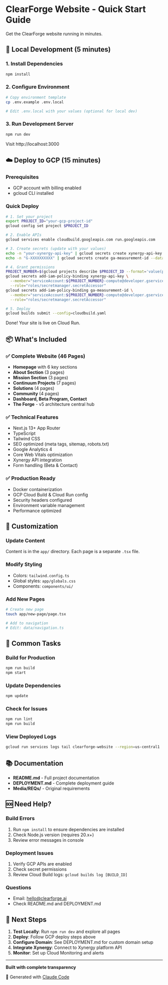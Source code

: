 # ClearForge Website - Quick Start Guide

Get the ClearForge website running in minutes.

## 🚀 Local Development (5 minutes)

### 1. Install Dependencies
```bash
npm install
```

### 2. Configure Environment
```bash
# Copy environment template
cp .env.example .env.local

# Edit .env.local with your values (optional for local dev)
```

### 3. Run Development Server
```bash
npm run dev
```

Visit http://localhost:3000

## ☁️ Deploy to GCP (15 minutes)

### Prerequisites
- GCP account with billing enabled
- gcloud CLI installed

### Quick Deploy

```bash
# 1. Set your project
export PROJECT_ID="your-gcp-project-id"
gcloud config set project $PROJECT_ID

# 2. Enable APIs
gcloud services enable cloudbuild.googleapis.com run.googleapis.com

# 3. Create secrets (update with your values)
echo -n "your-xynergy-api-key" | gcloud secrets create xynergy-api-key --data-file=-
echo -n "G-XXXXXXXXXX" | gcloud secrets create ga-measurement-id --data-file=-

# 4. Grant permissions
PROJECT_NUMBER=$(gcloud projects describe $PROJECT_ID --format='value(projectNumber)')
gcloud secrets add-iam-policy-binding xynergy-api-key \
  --member="serviceAccount:${PROJECT_NUMBER}-compute@developer.gserviceaccount.com" \
  --role="roles/secretmanager.secretAccessor"
gcloud secrets add-iam-policy-binding ga-measurement-id \
  --member="serviceAccount:${PROJECT_NUMBER}-compute@developer.gserviceaccount.com" \
  --role="roles/secretmanager.secretAccessor"

# 5. Deploy
gcloud builds submit --config=cloudbuild.yaml
```

Done! Your site is live on Cloud Run.

## 📦 What's Included

### ✅ Complete Website (46 Pages)
- **Homepage** with 6 key sections
- **About Section** (3 pages)
- **Mission Section** (3 pages)
- **Continuum Projects** (7 pages)
- **Solutions** (4 pages)
- **Community** (4 pages)
- **Dashboard, Beta Program, Contact**
- **The Forge** - v5 architecture central hub

### ✅ Technical Features
- Next.js 13+ App Router
- TypeScript
- Tailwind CSS
- SEO optimized (meta tags, sitemap, robots.txt)
- Google Analytics 4
- Core Web Vitals optimization
- Xynergy API integration
- Form handling (Beta & Contact)

### ✅ Production Ready
- Docker containerization
- GCP Cloud Build & Cloud Run config
- Security headers configured
- Environment variable management
- Performance optimized

## 🎨 Customization

### Update Content
Content is in the `app/` directory. Each page is a separate `.tsx` file.

### Modify Styling
- Colors: `tailwind.config.ts`
- Global styles: `app/globals.css`
- Components: `components/ui/`

### Add New Pages
```bash
# Create new page
touch app/new-page/page.tsx

# Add to navigation
# Edit: data/navigation.ts
```

## 🔧 Common Tasks

### Build for Production
```bash
npm run build
npm start
```

### Update Dependencies
```bash
npm update
```

### Check for Issues
```bash
npm run lint
npm run build
```

### View Deployed Logs
```bash
gcloud run services logs tail clearforge-website --region=us-central1
```

## 📚 Documentation

- **README.md** - Full project documentation
- **DEPLOYMENT.md** - Complete deployment guide
- **Media/REQs/** - Original requirements

## 🆘 Need Help?

### Build Errors
1. Run `npm install` to ensure dependencies are installed
2. Check Node.js version (requires 20.x+)
3. Review error messages in console

### Deployment Issues
1. Verify GCP APIs are enabled
2. Check secret permissions
3. Review Cloud Build logs: `gcloud builds log [BUILD_ID]`

### Questions
- Email: hello@clearforge.ai
- Check README.md and DEPLOYMENT.md

## 🎯 Next Steps

1. **Test Locally**: Run `npm run dev` and explore all pages
2. **Deploy**: Follow GCP deploy steps above
3. **Configure Domain**: See DEPLOYMENT.md for custom domain setup
4. **Integrate Xynergy**: Connect to Xynergy platform API
5. **Monitor**: Set up Cloud Monitoring and alerts

---

**Built with complete transparency**

🤖 Generated with [Claude Code](https://claude.com/claude-code)
